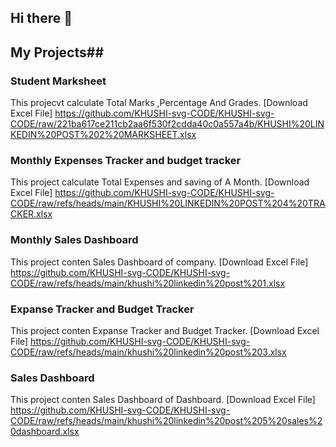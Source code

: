## Hi there 👋

<!--
**KHUSHI-svg-CODE/KHUSHI-svg-CODE** is a ✨ _special_ ✨ repository because its `README.md` (this file) appears on your GitHub profile.

Here are some ideas to get you started:

- 🔭 I’m currently working on ...
- 🌱 I’m currently learning ...
- 👯 I’m looking to collaborate on ...
- 🤔 I’m looking for help with ...
- 💬 Ask me about ...
- 📫 How to reach me: ...
- 😄 Pronouns: ...
- ⚡ Fun fact: ...
-->
## My Projects##
### Student Marksheet ###
This projecvt calculate Total Marks ,Percentage And Grades.
[Download Excel File] 
https://github.com/KHUSHI-svg-CODE/KHUSHI-svg-CODE/raw/221ba617ce211cb2aa6f530f2cdda40c0a557a4b/KHUSHI%20LINKEDIN%20POST%202%20MARKSHEET.xlsx
### Monthly Expenses Tracker and budget tracker ### 
This project calculate Total Expenses and saving of A Month.
[Download Excel File] https://github.com/KHUSHI-svg-CODE/KHUSHI-svg-CODE/raw/refs/heads/main/KHUSHI%20LINKEDIN%20POST%204%20TRACKER.xlsx
###  Monthly Sales Dashboard ###
This project conten Sales Dashboard of company.
[Download Excel File] https://github.com/KHUSHI-svg-CODE/KHUSHI-svg-CODE/raw/refs/heads/main/khushi%20linkedin%20post%201.xlsx
### Expanse Tracker and Budget Tracker ###
This project conten Expanse Tracker and Budget Tracker.
[Download Excel File] https://github.com/KHUSHI-svg-CODE/KHUSHI-svg-CODE/raw/refs/heads/main/khushi%20linkedin%20post%203.xlsx
### Sales Dashboard ###
This project conten Sales Dashboard of Dashboard.
[Download Excel File] 
https://github.com/KHUSHI-svg-CODE/KHUSHI-svg-CODE/raw/refs/heads/main/khushi%20linkedin%20post%205%20sales%20dashboard.xlsx
